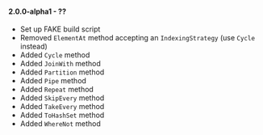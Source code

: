 #### 2.0.0-alpha1 - ??
* Set up FAKE build script
* Removed `ElementAt` method accepting an `IndexingStrategy` (use `Cycle` instead)
* Added `Cycle` method
* Added `JoinWith` method
* Added `Partition` method
* Added `Pipe` method
* Added `Repeat` method
* Added `SkipEvery` method
* Added `TakeEvery` method
* Added `ToHashSet` method
* Added `WhereNot` method
